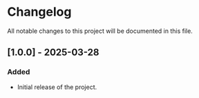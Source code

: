 # Changelog

All notable changes to this project will be documented in this file.

## [1.0.0] - 2025-03-28

### Added

- Initial release of the project.
